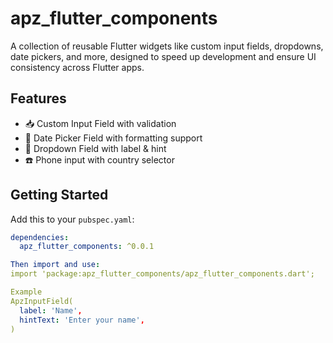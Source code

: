 # apz_flutter_components

A collection of reusable Flutter widgets like custom input fields, dropdowns, date pickers, and more, designed to speed up development and ensure UI consistency across Flutter apps.

## Features

- 📥 Custom Input Field with validation
- 📆 Date Picker Field with formatting support
- 🔽 Dropdown Field with label & hint
- ☎️ Phone input with country selector

## Getting Started

Add this to your `pubspec.yaml`:

```yaml
dependencies:
  apz_flutter_components: ^0.0.1

Then import and use:
import 'package:apz_flutter_components/apz_flutter_components.dart';

Example
ApzInputField(
  label: 'Name',
  hintText: 'Enter your name',
)